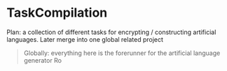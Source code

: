 # TaskCompilation
Plan: a collection of different tasks for encrypting / constructing artificial languages. Later merge into one global related project
> Globally: everything here is the forerunner for the artificial language generator Ro
